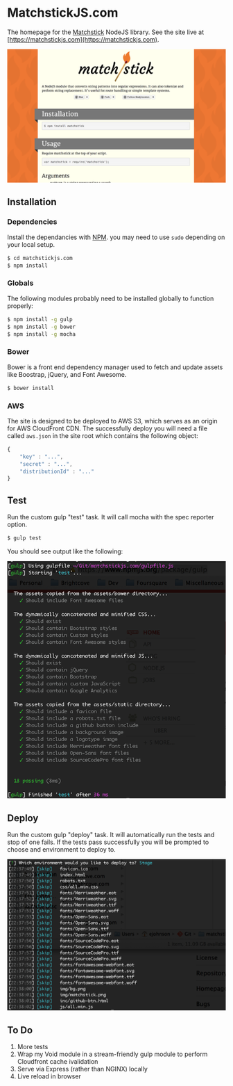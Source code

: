 MatchstickJS.com
================

The homepage for the [Matchstick](https://www.npmjs.org/package/matchstick) NodeJS library. See the site live at [https://matchstickjs.com](https://matchstickjs.com).

![Screen Shot](/assets/img/screen-shot.png)


Installation
------------

### Dependencies

Install the dependancies with [NPM](https://www.npmjs.org/). you may need to use `sudo` depending on your local setup.

```sh
$ cd matchstickjs.com
$ npm install
```


### Globals

The following modules probably need to be installed globally to function properly:

```sh
$ npm install -g gulp
$ npm install -g bower
$ npm install -g mocha
```


### Bower

Bower is a front end dependency manager used to fetch and update assets like Boostrap, jQuery, and Font Awesome.

```sh
$ bower install
```


### AWS

The site is designed to be deployed to AWS S3, which serves as an origin for AWS CloudFront CDN. The successfully deploy you will need a file called `aws.json` in the site root which contains the following object:

```js
{
	"key" : "...",
	"secret" : "...",
    "distributionId" : "..."
}
```


Test
----

Run the custom gulp "test" task. It will call mocha with the spec reporter option.

```sh
$ gulp test
```

You should see output like the following:

![Gulp Test](/assets/img/gulp-test.png)


Deploy
------

Run the custom gulp "deploy" task. It will automatically run the tests and stop of one fails. If the tests pass successfully you will be prompted to choose and environment to deploy to.

![Gulp Deploy](/assets/img/gulp-deploy.png)


To Do
-----

1. More tests
2. Wrap my Void module in a stream-friendly gulp module to perform Cloudfront cache ivalidation
3. Serve via Express (rather than NGINX) locally
4. Live reload in browser